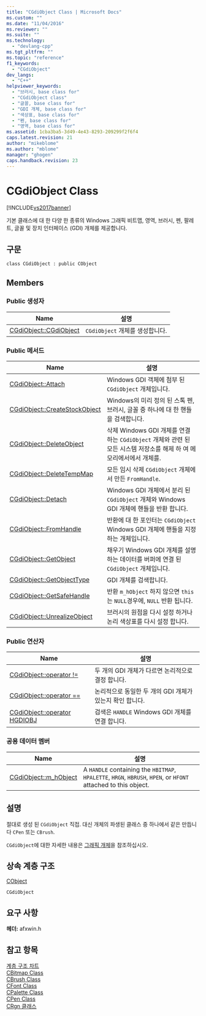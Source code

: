 ```yaml
---
title: "CGdiObject Class | Microsoft Docs"
ms.custom: ""
ms.date: "11/04/2016"
ms.reviewer: ""
ms.suite: ""
ms.technology: 
  - "devlang-cpp"
ms.tgt_pltfrm: ""
ms.topic: "reference"
f1_keywords: 
  - "CGdiObject"
dev_langs: 
  - "C++"
helpviewer_keywords: 
  - "브러시, base class for"
  - "CGdiObject class"
  - "글꼴, base class for"
  - "GDI 개체, base class for"
  - "색상표, base class for"
  - "펜, base class for"
  - "영역, base class for"
ms.assetid: 1cba3ba5-3d49-4e43-8293-209299f2f6f4
caps.latest.revision: 21
author: "mikeblome"
ms.author: "mblome"
manager: "ghogen"
caps.handback.revision: 23
---
```

# CGdiObject Class
[!INCLUDE[vs2017banner](../../assembler/inline/includes/vs2017banner.md)]

기본 클래스에 대 한 다양 한 종류의 Windows 그래픽 비트맵, 영역, 브러시, 펜, 팔레트, 글꼴 및 장치 인터페이스 \(GDI\) 개체를 제공합니다.  
  
## 구문  
  
```  
class CGdiObject : public CObject  
```  
  
## Members  
  
### Public 생성자  
  
|Name|설명|  
|----------|--------|  
|[CGdiObject::CGdiObject](../Topic/CGdiObject::CGdiObject.md)|`CGdiObject` 개체를 생성합니다.|  
  
### Public 메서드  
  
|Name|설명|  
|----------|--------|  
|[CGdiObject::Attach](../Topic/CGdiObject::Attach.md)|Windows GDI 객체에 첨부 된 `CGdiObject` 개체입니다.|  
|[CGdiObject::CreateStockObject](../Topic/CGdiObject::CreateStockObject.md)|Windows의 미리 정의 된 스톡 펜, 브러시, 글꼴 중 하나에 대 한 핸들을 검색합니다.|  
|[CGdiObject::DeleteObject](../Topic/CGdiObject::DeleteObject.md)|삭제 Windows GDI 개체를 연결 하는 `CGdiObject` 개체와 관련 된 모든 시스템 저장소를 해제 하 여 메모리에서에서 개체를.|  
|[CGdiObject::DeleteTempMap](../Topic/CGdiObject::DeleteTempMap.md)|모든 임시 삭제 `CGdiObject` 개체에서 만든 `FromHandle`.|  
|[CGdiObject::Detach](../Topic/CGdiObject::Detach.md)|Windows GDI 개체에서 분리 된 `CGdiObject` 개체와 Windows GDI 개체에 핸들을 반환 합니다.|  
|[CGdiObject::FromHandle](../Topic/CGdiObject::FromHandle.md)|반환에 대 한 포인터는 `CGdiObject` Windows GDI 개체에 핸들을 지정 하는 개체입니다.|  
|[CGdiObject::GetObject](../Topic/CGdiObject::GetObject.md)|채우기 Windows GDI 개체를 설명 하는 데이터를 버퍼에 연결 된 `CGdiObject` 개체입니다.|  
|[CGdiObject::GetObjectType](../Topic/CGdiObject::GetObjectType.md)|GDI 개체를 검색합니다.|  
|[CGdiObject::GetSafeHandle](../Topic/CGdiObject::GetSafeHandle.md)|반환 `m_hObject` 하지 않으면 `this` 는 `NULL`경우에, `NULL` 반환 됩니다.|  
|[CGdiObject::UnrealizeObject](../Topic/CGdiObject::UnrealizeObject.md)|브러시의 원점을 다시 설정 하거나 논리 색상표를 다시 설정 합니다.|  
  
### Public 연산자  
  
|Name|설명|  
|----------|--------|  
|[CGdiObject::operator \!\=](../Topic/CGdiObject::operator%20!=.md)|두 개의 GDI 개체가 다르면 논리적으로 결정 합니다.|  
|[CGdiObject::operator \=\=](../Topic/CGdiObject::operator%20==.md)|논리적으로 동일한 두 개의 GDI 개체가 있는지 확인 합니다.|  
|[CGdiObject::operator HGDIOBJ](../Topic/CGdiObject::operator%20HGDIOBJ.md)|검색은 `HANDLE` Windows GDI 개체를 연결 합니다.|  
  
### 공용 데이터 멤버  
  
|Name|설명|  
|----------|--------|  
|[CGdiObject::m\_hObject](../Topic/CGdiObject::m_hObject.md)|A `HANDLE` containing the `HBITMAP`, `HPALETTE`, `HRGN`, `HBRUSH`, `HPEN`, or `HFONT` attached to this object.|  
  
## 설명  
 절대로 생성 된 `CGdiObject` 직접.  대신 개체의 파생된 클래스 중 하나에서 같은 만듭니다 `CPen` 또는 `CBrush`.  
  
 `CGdiObject`에 대한 자세한 내용은 [그래픽 개체](../../mfc/graphic-objects.md)을 참조하십시오.  
  
## 상속 계층 구조  
 [CObject](../../mfc/reference/cobject-class.md)  
  
 `CGdiObject`  
  
## 요구 사항  
 **헤더:** afxwin.h  
  
## 참고 항목  
 [계층 구조 차트](../../mfc/hierarchy-chart.md)   
 [CBitmap Class](../../mfc/reference/cbitmap-class.md)   
 [CBrush Class](../../mfc/reference/cbrush-class.md)   
 [CFont Class](../../mfc/reference/cfont-class.md)   
 [CPalette Class](../../mfc/reference/cpalette-class.md)   
 [CPen Class](../../mfc/reference/cpen-class.md)   
 [CRgn 클래스](../../mfc/reference/crgn-class.md)